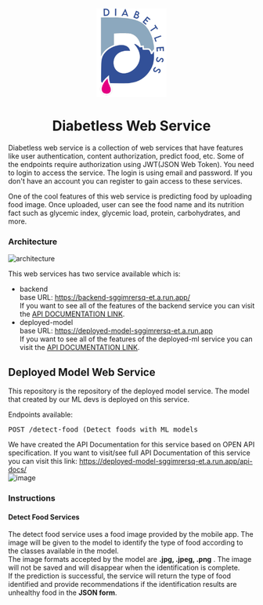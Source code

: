 <p align="center">
  <img src="https://github.com/Diabetless/.github/blob/main/assets/Diabetless%20Logo.png" alt="Konva logo" height="180" />
</p>

<h1 align="center">Diabetless Web Service</h1>

Diabetless web service is a collection of web services that have features like user authentication, content authorization, predict food, etc. Some of the endpoints require authorization using 
JWT(JSON Web Token). You need to login to access the service. The login is using email and password. If you don't have an account you can register to gain access to these services.

One of the cool features of this web service is predicting food by uploading food image. Once uploaded, user can see the food name and its nutrition fact such as glycemic index, glycemic load, protein,
carbohydrates, and more.

<h3>Architecture</h3>

![architecture](https://github.com/Diabetless/ML-Deployment/assets/101824833/e6ee50e0-5ba0-4b4b-8e1c-c4b3c8cc88d9)

This web services has two service available which is:
- backend
  <br/> base URL: https://backend-sggimrersq-et.a.run.app/
  <br/>If you want to see all of the features of the backend service you can visit the <a href="https://backend-sggimrersq-et.a.run.app/api-docs/">API DOCUMENTATION LINK</a>.
- deployed-model
  <br/> base URL: https://deployed-model-sggimrersq-et.a.run.app
  <br/>If you want to see all of the features of the deployed-ml service you can visit the <a href="https://deployed-model-sggimrersq-et.a.run.app/api-docs">API DOCUMENTATION LINK</a>.

<h2>Deployed Model Web Service</h2>

This repository is the repository of the deployed model service. The model that created by our ML devs is deployed on this service.

Endpoints available:
<pre>POST /detect-food (Detect foods with ML models</pre>

We have created the API Documentation for this service based on OPEN API specification. If you want to visit/see full API Documentation of this service you can visit this link: https://deployed-model-sggimrersq-et.a.run.app/api-docs/
<br/>
![image](https://github.com/Diabetless/ML-Deployment/assets/101824833/e5156c67-a9ef-4494-ae8c-f4de4f09107b)


<h3>Instructions</h3>
<h4>Detect Food Services</h4>
The detect food service uses a food image provided by the mobile app. The image will be given to the model to identify the type of food according to the classes available in the model. <br>
The image formats accepted by the model are <strong>.jpg, .jpeg, .png</strong> . The image will not be saved and will disappear when the identification is complete. <br>
If the prediction is successful, the service will return the type of food identified and provide recommendations if the identification results are unhealthy food in the <strong>JSON form</strong>.

